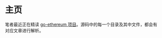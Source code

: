 # 主页

笔者最近正在精读 [go-ethereum 项目](https://github.com/ethereum/go-ethereum)。源码中的每一个目录及其中文件，都会有对应文章进行解析。
